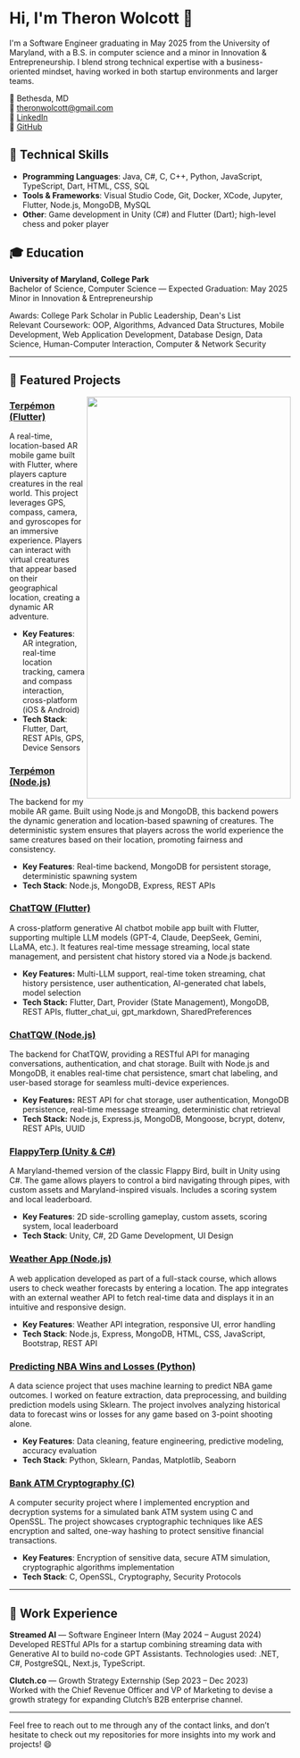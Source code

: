 # Hi, I'm Theron Wolcott 👋

I'm a Software Engineer graduating in May 2025 from the University of Maryland, with a B.S. in computer science and a minor in Innovation & Entrepreneurship. I blend strong technical expertise with a business-oriented mindset, having worked in both startup environments and larger teams.

📍 Bethesda, MD  
📧 theronwolcott@gmail.com  
🔗 [LinkedIn](https://www.linkedin.com/in/theronwolcott)  
🐙 [GitHub](https://github.com/theronwolcott)  

## 🔧 Technical Skills
- **Programming Languages**: Java, C#, C, C++, Python, JavaScript, TypeScript, Dart, HTML, CSS, SQL
- **Tools & Frameworks**: Visual Studio Code, Git, Docker, XCode, Jupyter, Flutter, Node.js, MongoDB, MySQL
- **Other**: Game development in Unity (C#) and Flutter (Dart); high-level chess and poker player

## 🎓 Education
**University of Maryland, College Park**  
Bachelor of Science, Computer Science — Expected Graduation: May 2025  
Minor in Innovation & Entrepreneurship

Awards: College Park Scholar in Public Leadership, Dean's List  
Relevant Coursework: OOP, Algorithms, Advanced Data Structures, Mobile Development, Web Application Development, Database Design, Data Science, Human-Computer Interaction, Computer & Network Security

---

## 🌟 Featured Projects

<img align="right" width="365" height="720" src="https://raw.githubusercontent.com/theronwolcott/terpemon-flutter/main/images/Sequence_01.gif">

### [Terpémon (Flutter)](https://github.com/theronwolcott/terpemon-flutter)
A real-time, location-based AR mobile game built with Flutter, where players capture creatures in the real world. This project leverages GPS, compass, camera, and gyroscopes for an immersive experience. Players can interact with virtual creatures that appear based on their geographical location, creating a dynamic AR adventure.

- **Key Features**: AR integration, real-time location tracking, camera and compass interaction, cross-platform (iOS & Android)
- **Tech Stack**: Flutter, Dart, REST APIs, GPS, Device Sensors

### [Terpémon (Node.js)](https://github.com/theronwolcott/terpemon-node)
The backend for my mobile AR game. Built using Node.js and MongoDB, this backend powers the dynamic generation and location-based spawning of creatures. The deterministic system ensures that players across the world experience the same creatures based on their location, promoting fairness and consistency.

- **Key Features**: Real-time backend, MongoDB for persistent storage, deterministic spawning system
- **Tech Stack**: Node.js, MongoDB, Express, REST APIs

### [ChatTQW (Flutter)](https://github.com/theronwolcott/chattqw)  
A cross-platform generative AI chatbot mobile app built with Flutter, supporting multiple LLM models (GPT-4, Claude, DeepSeek, Gemini, LLaMA, etc.). It features real-time message streaming, local state management, and persistent chat history stored via a Node.js backend.  

- **Key Features:** Multi-LLM support, real-time token streaming, chat history persistence, user authentication, AI-generated chat labels, model selection  
- **Tech Stack:** Flutter, Dart, Provider (State Management), MongoDB, REST APIs, flutter_chat_ui, gpt_markdown, SharedPreferences  

### [ChatTQW (Node.js)](https://github.com/theronwolcott/chattqw-node)  
The backend for ChatTQW, providing a RESTful API for managing conversations, authentication, and chat storage. Built with Node.js and MongoDB, it enables real-time chat persistence, smart chat labeling, and user-based storage for seamless multi-device experiences.  

- **Key Features:** REST API for chat storage, user authentication, MongoDB persistence, real-time message streaming, deterministic chat retrieval  
- **Tech Stack:** Node.js, Express.js, MongoDB, Mongoose, bcrypt, dotenv, REST APIs, UUID  

### [FlappyTerp (Unity & C#)](https://github.com/theronwolcott/flappyterp-unity)
A Maryland-themed version of the classic Flappy Bird, built in Unity using C#. The game allows players to control a bird navigating through pipes, with custom assets and Maryland-inspired visuals. Includes a scoring system and local leaderboard.

- **Key Features**: 2D side-scrolling gameplay, custom assets, scoring system, local leaderboard
- **Tech Stack**: Unity, C#, 2D Game Development, UI Design

### [Weather App (Node.js)](https://github.com/theronwolcott/weather-app-node)
A web application developed as part of a full-stack course, which allows users to check weather forecasts by entering a location. The app integrates with an external weather API to fetch real-time data and displays it in an intuitive and responsive design.

- **Key Features**: Weather API integration, responsive UI, error handling
- **Tech Stack**: Node.js, Express, MongoDB, HTML, CSS, JavaScript, Bootstrap, REST API

### [Predicting NBA Wins and Losses (Python)](https://github.com/theronwolcott/predict-nba-wins-and-losses)
A data science project that uses machine learning to predict NBA game outcomes. I worked on feature extraction, data preprocessing, and building prediction models using Sklearn. The project involves analyzing historical data to forecast wins or losses for any game based on 3-point shooting alone.

- **Key Features**: Data cleaning, feature engineering, predictive modeling, accuracy evaluation
- **Tech Stack**: Python, Sklearn, Pandas, Matplotlib, Seaborn

### [Bank ATM Cryptography (C)](https://github.com/theronwolcott/bank-atm-cryptography)
A computer security project where I implemented encryption and decryption systems for a simulated bank ATM system using C and OpenSSL. The project showcases cryptographic techniques like AES encryption and salted, one-way hashing to protect sensitive financial transactions.

- **Key Features**: Encryption of sensitive data, secure ATM simulation, cryptographic algorithms implementation
- **Tech Stack**: C, OpenSSL, Cryptography, Security Protocols

---

## 💼 Work Experience

**Streamed AI** — Software Engineer Intern (May 2024 – August 2024)  
Developed RESTful APIs for a startup combining streaming data with Generative AI to build no-code GPT Assistants. Technologies used: .NET, C#, PostgreSQL, Next.js, TypeScript.

**Clutch.co** — Growth Strategy Externship (Sep 2023 – Dec 2023)  
Worked with the Chief Revenue Officer and VP of Marketing to devise a growth strategy for expanding Clutch’s B2B enterprise channel.

---

Feel free to reach out to me through any of the contact links, and don’t hesitate to check out my repositories for more insights into my work and projects! 😄
